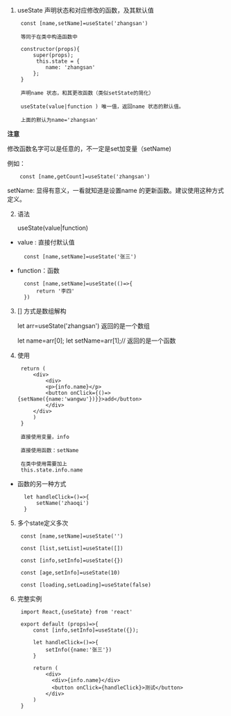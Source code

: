 1. useState 声明状态和对应修改的函数，及其默认值
   
        const [name,setName]=useState('zhangsan')

        等同于在类中构造函数中

        constructor(props){
            super(props);
             this.state = {
                name: 'zhangsan'
            };
        }

        声明name 状态，和其更改函数（类似setState的简化）

        useState(value|function ) 唯一值，返回name 状态的默认值。

        上面的默认为name='zhangsan'

**注意** 

修改函数名字可以是任意的，不一定是set加变量（setName)

例如：

        const [name,getCount]=useState('zhangsan')

setName: 显得有意义，一看就知道是设置name 的更新函数。建议使用这种方式定义。

2. 语法
   
   useState(value|function)

+ value : 直接付默认值
  
        const [name,setName]=useState('张三')
+ function：函数

        const [name,setName]=useState(()=>{
            return '李四'
        })

3. [] 方式是数组解构
   
   let arr=useState('zhangsan')  返回的是一个数组

   let name=arr[0];
   let setName=arr[1];// 返回的是一个函数

4. 使用
   
        return (
            <div>
                <div>
                <p>{info.name}</p>
                <button onClick={()=>{setName({name:'wangwu'})}}>add</button>
                </div>
            </div>
            )
        }

        直接使用变量，info

        直接使用函数：setName

        在类中使用需要加上
        this.state.info.name

+ 函数的另一种方式
  
        let handleClick=()=>{
            setName('zhaoqi')
        }

5. 多个state定义多次
   
        const [name,setName]=useState('')

        const [list,setList]=useState([])

        const [info,setInfo]=useState({})

        const [age,setInfo]=useState(10)

        const [loading,setLoading]=useState(false)

6. 完整实例
   
        import React,{useState} from 'react'

        export default (props)=>{
            const [info,setInfo]=useState({});

            let handleClick=()=>{
                setInfo({name:'张三'})
            }

            return (
                <div>
                  <div>{info.name}</div>
                  <button onClick={handleClick}>测试</button>
                </div>
            )
        }

